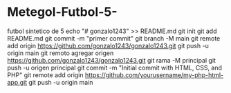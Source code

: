 # Metegol-Futbol-5-
futbol sintetico de 5
echo "# gonzalo1243" >> README.md 
git init 
git add README.md 
git commit -m "primer commit" 
git branch -M main 
git remote add origin https://github.com/gonzalo1243/gonzalo1243.git
 git push -u origin main
 git remoto agregar origen https://github.com/gonzalo1243/gonzalo1243.git
 git rama -M principal 
git push -u origen principal
git commit -m "Initial commit with HTML, CSS, and PHP"
git remote add origin https://github.com/yourusername/my-php-html-app.git
git push -u origin main

